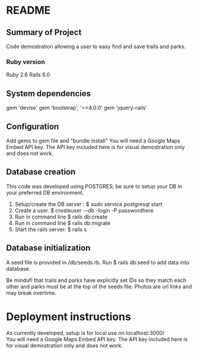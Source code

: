 # README
## Summary of Project 
  Code demostration allowing a user to easy find and save trails and parks.

### Ruby version
 Ruby 2.6
 Rails 6.0

## System dependencies
gem 'devise'
gem 'bootstrap', '~>4.0.0'
gem 'jquery-rails'

## Configuration
Add gems to gem file and "bundle install"
You will need a Google Maps Embed API key. The API key included here is for visual demostration only and does not work. 

## Database creation
This code was developed using POSTGRES; be sure to setup your DB in your preferred DB environment. 
1) Setup/create the DB server : $ sudo service postgresql start
2) Create a user. $ createuser --db -login -P passwordhere
3) Run in command line $ rails db:create 
4) Run in command line $ rails db:migrate
5) Start the rails server: $ rails s  

## Database initialization
A seed file is provided in /db/seeds.rb.  Run $ rails db:seed to add data into database.

Be mindufl that trails and parks have explicitly set IDs so they match each other and parks must be at the top of the seeds file. Photos are url links and may break overtime. 


# Deployment instructions
As currently developed, setup is for local use on localhost:3000/  
You will need a Google Maps Embed API key. The API key included here is for visual demostration only and does not work. 
